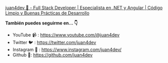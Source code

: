 [juan4dev 🥑 - Full Stack Developer | Especialista en .NET y Angular | Código Limpio y Buenas Prácticas de Desarrollo ](https://juan4.dev/)

**También puedes seguirme en... 👇**

* YouTube 📹 : https://www.youtube.com/@juan4dev
* Twitter 🐦 : https://twitter.com/juan4dev
* Instagram 📸 : https://www.instagram.com/juan4dev/
* Github 🐙: https://github.com/juan4dev
